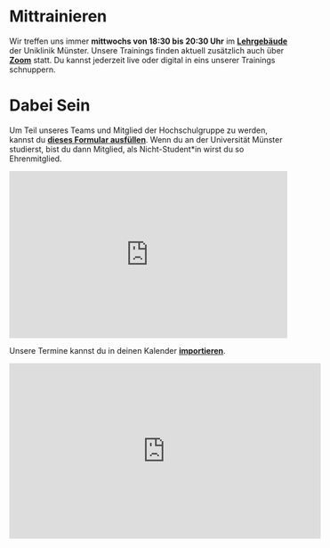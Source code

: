 # Mittrainieren
Wir treffen uns immer **mittwochs von 18:30 bis 20:30 Uhr** im [**Lehrgebäude**](https://goo.gl/maps/1WRbgN1Bch9C5h628) der Uniklinik Münster. Unsere Trainings finden aktuell zusätzlich auch über [**Zoom**](https://wwu.zoom.us/j/92069006725) statt.
Du kannst jederzeit live oder digital in eins unserer Trainings schnuppern.

# Dabei Sein

Um Teil unseres Teams und Mitglied der Hochschulgruppe zu werden, kannst du [**dieses Formular ausfüllen**](https://forms.gle/MDPibjD5nWFRdeWEA). Wenn du an der Universität Münster studierst, bist du dann Mitglied, als Nicht-Student\*in wirst du so Ehrenmitglied.

<iframe src="https://calendar.google.com/calendar/embed?height=400&amp;wkst=2&amp;bgcolor=%23ffffff&amp;ctz=Europe%2FBerlin&amp;src=cGJsOXJudDM4c2h2MTFhOGQxcDhxNDA0YWNAZ3JvdXAuY2FsZW5kYXIuZ29vZ2xlLmNvbQ&amp;color=%23E4C441&amp;showTitle=0&amp;showNav=1&amp;showDate=1&amp;showPrint=0&amp;showTabs=0&amp;showCalendars=0&amp;showTz=0" style="border-width:0" width="500" height="300" frameborder="0" scrolling="no"></iframe>

Unsere Termine kannst du in deinen Kalender [**importieren**](https://calendar.google.com/calendar/ical/pbl9rnt38shv11a8d1p8q404ac%40group.calendar.google.com/private-4d3bf9a42eefdcf076f25d1c1df39032/basic.ics).

<iframe width="560" height="315" src="https://www.youtube.com/embed/cCloSy97oOo" frameborder="0" allow="accelerometer; autoplay; clipboard-write; encrypted-media; gyroscope; picture-in-picture" allowfullscreen></iframe>
